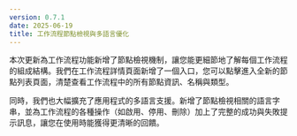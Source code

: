 ```yaml
---
version: 0.7.1
date: 2025-06-19
title: 工作流程節點檢視與多語言優化
---
```


本次更新為工作流程功能新增了節點檢視機制，讓您能更細節地了解每個工作流程的組成結構。我們在工作流程詳情頁面新增了一個入口，您可以點擊進入全新的節點列表頁面，清楚查看工作流程中的所有節點資訊、名稱與類型。

同時，我們也大幅擴充了應用程式的多語言支援。新增了節點檢視相關的語言字串，並為工作流程的各種操作（如啟用、停用、刪除）加上了完整的成功與失敗提示訊息，讓您在使用時能獲得更清晰的回饋。
